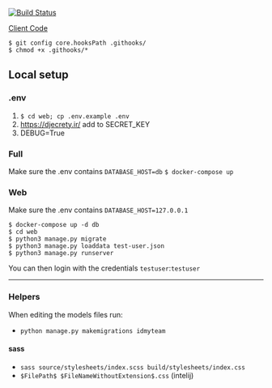 [![Build Status](https://github.com/maxisme/idmyteam-server/workflows/ID%20My%20Team%20Server/badge.svg)](https://github.com/maxisme/idmyteam-server/actions)

[Client Code](https://github.com/maxisme/idmyteam-server)

```
$ git config core.hooksPath .githooks/
$ chmod +x .githooks/*
```

## Local setup
### .env
1. `$ cd web; cp .env.example .env`
2. https://djecrety.ir/ add to SECRET_KEY
3. DEBUG=True

### Full
Make sure the .env contains `DATABASE_HOST=db`
`$ docker-compose up`

### Web
Make sure the .env contains `DATABASE_HOST=127.0.0.1`
```
$ docker-compose up -d db
$ cd web
$ python3 manage.py migrate
$ python3 manage.py loaddata test-user.json
$ python3 manage.py runserver
```
You can then login with the credentials `testuser`:`testuser`

____

### Helpers
When editing the models files run:
 - `python manage.py makemigrations idmyteam`


#### sass
 - `sass source/stylesheets/index.scss build/stylesheets/index.css`
 - `$FilePath$ $FileNameWithoutExtension$.css` (intelij)